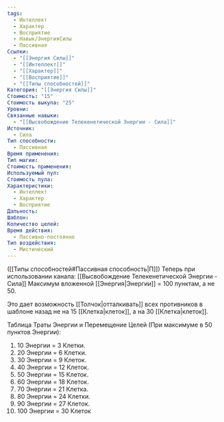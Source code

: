 ```yaml
---
tags:
  - Интеллект
  - Характер
  - Восприятие
  - Навык/ЭнергияСилы
  - Пассивная
Ссылки:
  - "[[Энергия Силы]]"
  - "[[Интеллект]]"
  - "[[Характер]]"
  - "[[Восприятие]]"
  - "[[Типы способностей]]"
Категория: "[[Энергия Силы]]"
Стоимость: "15"
Стоимость выкупа: "25"
Уровни: 
Связанные навыки:
  - "[[Высвобождение Телекенетической Энергии - Сила]]"
Источник:
  - Сила
Тип способности:
  - Пассивная
Время применения: 
Тип магии: 
Стоимость применения: 
Используемый пул: 
Стоимость пула: 
Характеристики:
  - Интеллект
  - Характер
  - Восприятие
Дальность: 
Шаблон: 
Количество целей: 
Время действия:
  - Пассивно-постоянно
Тип воздействия:
  - Мистический
---
```

([[Типы способностей#Пассивная способность|П]]) Теперь при использовании канала: [[Высвобождение Телекенетической Энергии - Сила]] Максимум вложенной [[Энергия|Энергии]] = 100 пунктам, а не 50.

Это дает возможность [[Толчок|отталкивать]] всех противников в шаблоне назад не на 15 [[Клетка|клеток]], а на 30 [[Клетка|клеток]]. 

Таблица Траты Энергии и Перемещение Целей
(При максимуме в 50 пунктов Энергии):

1. 10 Энергии = 3 Клетки.
2. 20 Энергии = 6 Клетки.
3. 30 Энергии = 9 Клеток. 
4. 40 Энергии = 12 Клеток. 
5. 50 Энергии = 15 Клеток. 
6. 60 Энергии = 18 Клеток.
7. 70 Энергии = 21 Клетка.
8. 80 Энергии = 24 Клетки.
9. 90 Энергии = 27 Клеток.
10. 100 Энергии = 30 Клеток